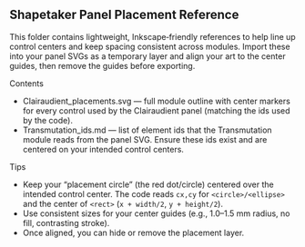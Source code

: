 Shapetaker Panel Placement Reference
-----------------------------------

This folder contains lightweight, Inkscape‑friendly references to help line up control centers and keep spacing consistent across modules. Import these into your panel SVGs as a temporary layer and align your art to the center guides, then remove the guides before exporting.

Contents
- Clairaudient_placements.svg — full module outline with center markers for every control used by the Clairaudient panel (matching the ids used by the code).
- Transmutation_ids.md — list of element ids that the Transmutation module reads from the panel SVG. Ensure these ids exist and are centered on your intended control centers.

Tips
- Keep your “placement circle” (the red dot/circle) centered over the intended control center. The code reads `cx,cy` for `<circle>/<ellipse>` and the center of `<rect>` (`x + width/2`, `y + height/2`).
- Use consistent sizes for your center guides (e.g., 1.0–1.5 mm radius, no fill, contrasting stroke).
- Once aligned, you can hide or remove the placement layer.
